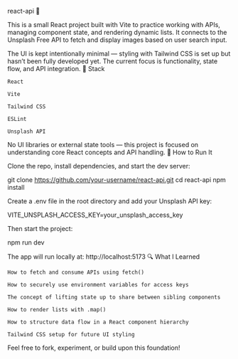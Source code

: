 react-api 📸

This is a small React project built with Vite to practice working with APIs, managing component state, and rendering dynamic lists. It connects to the Unsplash Free API to fetch and display images based on user search input.

The UI is kept intentionally minimal — styling with Tailwind CSS is set up but hasn’t been fully developed yet. The current focus is functionality, state flow, and API integration.
🔧 Stack

    React

    Vite

    Tailwind CSS

    ESLint

    Unsplash API

No UI libraries or external state tools — this project is focused on understanding core React concepts and API handling.
🚀 How to Run It

Clone the repo, install dependencies, and start the dev server:

git clone https://github.com/your-username/react-api.git
cd react-api
npm install

Create a .env file in the root directory and add your Unsplash API key:

VITE_UNSPLASH_ACCESS_KEY=your_unsplash_access_key

Then start the project:

npm run dev

The app will run locally at: http://localhost:5173
🔍 What I Learned

    How to fetch and consume APIs using fetch()

    How to securely use environment variables for access keys

    The concept of lifting state up to share between sibling components

    How to render lists with .map()

    How to structure data flow in a React component hierarchy

    Tailwind CSS setup for future UI styling

Feel free to fork, experiment, or build upon this foundation!
